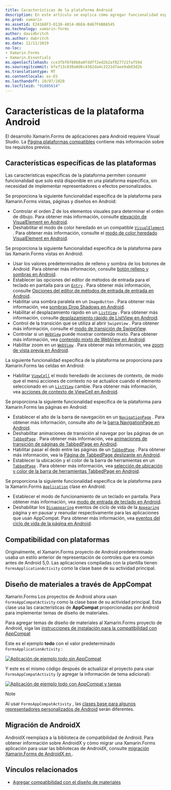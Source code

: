```yaml
---
title: Características de la plataforma Android
description: En este artículo se explica cómo agregar funcionalidad específica de Android a Xamarin.Forms las aplicaciones.
ms.prod: xamarin
ms.assetid: E24168F3-0138-4814-86EA-B467F6B8A545
ms.technology: xamarin-forms
author: davidbritch
ms.author: dabritch
ms.date: 12/11/2019
no-loc:
- Xamarin.Forms
- Xamarin.Essentials
ms.openlocfilehash: cce3fbf6f80b8a0fddff2ed2b2af027721faf59d
ms.sourcegitcommit: bfe713c038a0d6c4362da4c3221d7aee9ab03d2b
ms.translationtype: MT
ms.contentlocale: es-ES
ms.lasthandoff: 10/07/2020
ms.locfileid: "91805614"
---
```

# <a name="android-platform-features"></a>Características de la plataforma Android

El desarrollo Xamarin.Forms de aplicaciones para Android requiere Visual Studio. La [Página plataformas compatibles](~/get-started/supported-platforms.md) contiene más información sobre los requisitos previos.

## <a name="platform-specifics"></a>Características específicas de las plataformas

Las características específicas de la plataforma permiten consumir funcionalidad que solo está disponible en una plataforma específica, sin necesidad de implementar representadores o efectos personalizados.

Se proporciona la siguiente funcionalidad específica de la plataforma para Xamarin.Forms vistas, páginas y diseños en Android:

- Controlar el orden Z de los elementos visuales para determinar el orden de dibujo. Para obtener más información, consulte [elevación de VisualElement en Android](visualelement-elevation.md).
- Deshabilitar el modo de color heredado en un compatible [`VisualElement`](xref:Xamarin.Forms.VisualElement) . Para obtener más información, consulte el [modo de color heredado VisualElement en Android](legacy-color-mode.md).

Se proporciona la siguiente funcionalidad específica de la plataforma para las Xamarin.Forms vistas en Android:

- Usar los valores predeterminados de relleno y sombra de los botones de Android. Para obtener más información, consulte [botón relleno y sombras en Android](button-padding-shadow.md).
- Establecer las opciones del editor de métodos de entrada para el teclado en pantalla para un [`Entry`](xref:Xamarin.Forms.Entry) . Para obtener más información, consulte [Opciones del editor de métodos de entrada de entrada en Android](entry-ime-options.md).
- Habilitar una sombra paralela en un `ImageButton` . Para obtener más información, vea [sombras Drop Shadows en Android](imagebutton-drop-shadow.md).
- Habilitar el desplazamiento rápido en un [`ListView`](xref:Xamarin.Forms.ListView) . Para obtener más información, consulte [desplazamiento rápido de ListView en Android](listview-fast-scrolling.md).
- Control de la transición que se utiliza al abrir `SwipeView` . Para obtener más información, consulte el [modo de transición de SwipeView](swipeview-swipetransitionmode.md).
- Controlar si un [`WebView`](xref:Xamarin.Forms.WebView) puede mostrar contenido mixto. Para obtener más información, vea [contenido mixto de WebView en Android](webview-mixed-content.md).
- Habilitar zoom en un [`WebView`](xref:Xamarin.Forms.WebView) . Para obtener más información, vea [zoom de vista previa en Android](webview-zoom-controls.md).

La siguiente funcionalidad específica de la plataforma se proporciona para Xamarin.Forms las celdas en Android:

- Habilitar [`ViewCell`](xref:Xamarin.Forms.ViewCell) el modo heredado de acciones de contexto, de modo que el menú acciones de contexto no se actualice cuando el elemento seleccionado en un [`ListView`](xref:Xamarin.Forms.ListView) cambie. Para obtener más información, vea [acciones de contexto de ViewCell en Android](viewcell-context-actions.md).

Se proporciona la siguiente funcionalidad específica de la plataforma para Xamarin.Forms las páginas en Android:

- Establecer el alto de la barra de navegación en un [`NavigationPage`](xref:Xamarin.Forms.NavigationPage) . Para obtener más información, consulte alto de la [barra NavigationPage en Android](navigationpage-bar-height.md).
- Deshabilitar animaciones de transición al navegar por las páginas de un [`TabbedPage`](xref:Xamarin.Forms.TabbedPage) . Para obtener más información, vea [animaciones de transición de páginas de TabbedPage en Android](tabbedpage-transition-animations.md).
- Habilitar pasar el dedo entre las páginas de un [`TabbedPage`](xref:Xamarin.Forms.TabbedPage) . Para obtener más información, vea la [Página de TabbedPage deslizante en Android](tabbedpage-page-swiping.md).
- Establecer la ubicación y el color de la barra de herramientas en un [`TabbedPage`](xref:Xamarin.Forms.TabbedPage) . Para obtener más información, vea [selección de ubicación y color de la barra de herramientas TabbedPage en Android](tabbedpage-toolbar-placement-color.md).

Se proporciona la siguiente funcionalidad específica de la plataforma para la Xamarin.Forms [`Application`](xref:Xamarin.Forms.Application) clase en Android:

- Establecer el modo de funcionamiento de un teclado en pantalla. Para obtener más información, vea [modo de entrada de teclado en Android](soft-keyboard-input-mode.md).
- Deshabilitar los [`Disappearing`](xref:Xamarin.Forms.Page.Appearing) eventos de ciclo de vida de la [`Appearing`](xref:Xamarin.Forms.Page.Appearing) página y en pausar y reanudar respectivamente para las aplicaciones que usan AppCompat. Para obtener más información, vea [eventos del ciclo de vida de la página en Android](page-lifecycle-events.md).

## <a name="platform-support"></a>Compatibilidad con plataformas

Originalmente, el Xamarin.Forms proyecto de Android predeterminado usaba un estilo anterior de representación de controles que era común antes de Android 5,0. Las aplicaciones compiladas con la plantilla tienen `FormsApplicationActivity` como la clase base de su actividad principal.

## <a name="material-design-via-appcompat"></a>Diseño de materiales a través de AppCompat

Xamarin.Forms Los proyectos de Android ahora usan `FormsAppCompatActivity` como la clase base de su actividad principal. Esta clase usa las características de **AppCompat** proporcionadas por Android para implementar temas de diseño de materiales.

Para agregar temas de diseño de materiales al Xamarin.Forms proyecto de Android, siga las [instrucciones de instalación para la compatibilidad con AppCompat](appcompat-material-design.md)

Este es el ejemplo **todo** con el valor predeterminado `FormsApplicationActivity` :

[![Aplicación de ejemplo todo sin AppCompat](images/before-appcompat-sml.png)](images/before-appcompat.png#lightbox "Aplicación de ejemplo todo sin AppCompat")

Y este es el mismo código después de actualizar el proyecto para usar `FormsAppCompatActivity` (y agregar la información de tema adicional):

[![Aplicación de ejemplo todo con AppCompat y tareas](images/post-appcompat-sml.png)](images/post-appcompat.png#lightbox "Aplicación de ejemplo todo con AppCompat y tareas")

> [!NOTE]
> Al usar `FormsAppCompatActivity` , las [clases base para algunos representadores personalizados de Android](~/xamarin-forms/app-fundamentals/custom-renderer/renderers.md) serán diferentes.

## <a name="androidx-migration"></a>Migración de AndroidX

AndroidX reemplaza a la biblioteca de compatibilidad de Android. Para obtener información sobre AndroidX y cómo migrar una Xamarin.Forms aplicación para usar las bibliotecas de AndroidX, consulte [migración Xamarin.Forms de AndroidX en ](~/xamarin-forms/platform/android/androidx-migration.md).

## <a name="related-links"></a>Vínculos relacionados

- [Agregar compatibilidad con el diseño de materiales](appcompat-material-design.md)
